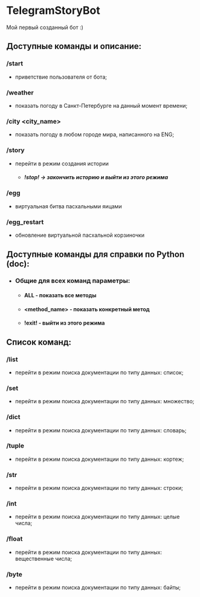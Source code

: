 # TelegramStoryBot
Мой первый созданный бот :)

## Доступные команды и описание:

### /start 
 - приветствие пользователя от бота;

### /weather 
- показать погоду в Санкт-Петербурге на данный момент времени;

### /city <city_name> 
- показать погоду в любом городе мира, написанного на ENG;

### /story 
- перейти в режим создания истории
  - ##### !stop! -> закончить историю и выйти из этого режима
### /egg
- виртуальная битва пасхальными яицами
### /egg_restart
- обновление виртуальной пасхальной корзиночки
  
## Доступные команды для справки по Python (doc):
- ### Общие для всех команд параметры:
    - #### ALL - показать все методы
    - #### <method_name> - показать конкретный метод
    - #### !exit! - выйти из этого режима
## Список команд:
### /list 
  - перейти в режим поиска документации по типу данных: список;
### /set 
  - перейти в режим поиска документации по типу данных: множество;
### /dict 
  - перейти в режим поиска документации по типу данных: словарь;
### /tuple 
  - перейти в режим поиска документации по типу данных: кортеж;
### /str 
  - перейти в режим поиска документации по типу данных: строки;
### /int 
  - перейти в режим поиска документации по типу данных: целые числа;
### /float
  - перейти в режим поиска документации по типу данных: вещественные числа;
### /byte
  - перейти в режим поиска документации по типу данных: байты;
 
